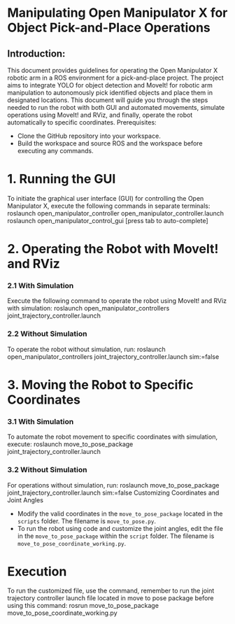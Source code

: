 # Manipulating Open Manipulator X for Object Pick-and-Place Operations

## Introduction:
This document provides guidelines for operating the Open Manipulator X robotic arm in a ROS environment for a pick-and-place project. The project aims to integrate YOLO for object detection and MoveIt! for robotic arm manipulation to autonomously pick identified objects and place them in designated locations. This document will guide you through the steps needed to run the robot with both GUI and automated movements, simulate operations using MoveIt! and RViz, and finally, operate the robot automatically to specific coordinates.
Prerequisites:
- Clone the GitHub repository into your workspace.
- Build the workspace and source ROS and the workspace before executing any commands.

# 1. Running the GUI
To initiate the graphical user interface (GUI) for controlling the Open Manipulator X, execute the following commands in separate terminals:
roslaunch open_manipulator_controller open_manipulator_controller.launch
roslaunch open_manipulator_control_gui [press tab to auto-complete]

# 2. Operating the Robot with MoveIt! and RViz
### 2.1 With Simulation
Execute the following command to operate the robot using MoveIt! and RViz with simulation:
roslaunch open_manipulator_controllers joint_trajectory_controller.launch
### 2.2 Without Simulation
To operate the robot without simulation, run:
roslaunch open_manipulator_controllers joint_trajectory_controller.launch sim:=false

# 3. Moving the Robot to Specific Coordinates
### 3.1 With Simulation
To automate the robot movement to specific coordinates with simulation, execute:
roslaunch move_to_pose_package joint_trajectory_controller.launch
### 3.2 Without Simulation
For operations without simulation, run:
roslaunch move_to_pose_package joint_trajectory_controller.launch sim:=false
Customizing Coordinates and Joint Angles
- Modify the valid coordinates in the `move_to_pose_package` located in the `scripts` folder. The filename is `move_to_pose.py`.
- To run the robot using code and customize the joint angles, edit the file in the `move_to_pose_package` within the `script` folder. 
The filename is `move_to_pose_coordinate_working.py`.

# Execution
To run the customized file, use the command, remember to run the joint trajectory controller launch file located in move to pose package before using this command:
rosrun move_to_pose_package move_to_pose_coordinate_working.py

